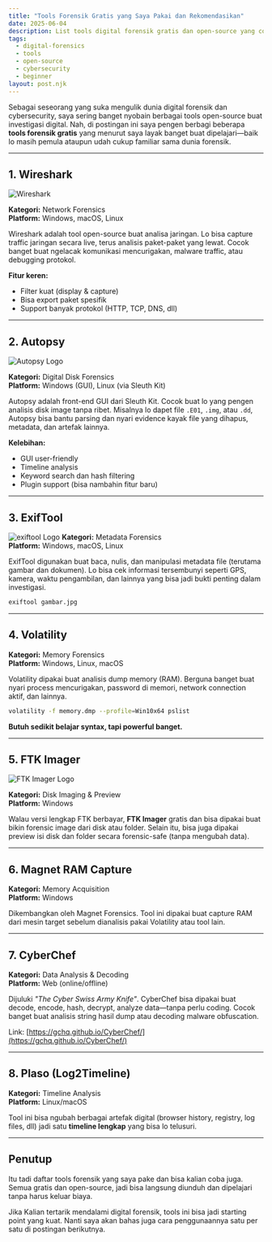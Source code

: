 ```yaml
---
title: "Tools Forensik Gratis yang Saya Pakai dan Rekomendasikan"
date: 2025-06-04
description: List tools digital forensik gratis dan open-source yang cocok buat pemula maupun praktisi. Termasuk analisis jaringan, disk imaging, metadata, dan lainnya.
tags:
  - digital-forensics
  - tools
  - open-source
  - cybersecurity
  - beginner
layout: post.njk
---
```



Sebagai seseorang yang suka mengulik dunia digital forensik dan cybersecurity, saya sering banget nyobain berbagai tools open-source buat investigasi digital. Nah, di postingan ini saya pengen berbagi beberapa **tools forensik gratis** yang menurut saya layak banget buat dipelajari—baik lo masih pemula ataupun udah cukup familiar sama dunia forensik.

---

## 1. Wireshark  
![Wireshark](https://www.pngkit.com/png/full/365-3657626_wireshark-icon.png)

**Kategori:** Network Forensics  
**Platform:** Windows, macOS, Linux

Wireshark adalah tool open-source buat analisa jaringan. Lo bisa capture traffic jaringan secara live, terus analisis paket-paket yang lewat. Cocok banget buat ngelacak komunikasi mencurigakan, malware traffic, atau debugging protokol.

**Fitur keren:**
- Filter kuat (display & capture)
- Bisa export paket spesifik
- Support banyak protokol (HTTP, TCP, DNS, dll)

---

## 2. Autopsy  
![Autopsy Logo](https://www.autopsy.com/wp-content/uploads/2019/08/autopsy-logo.svg)

**Kategori:** Digital Disk Forensics  
**Platform:** Windows (GUI), Linux (via Sleuth Kit)

Autopsy adalah front-end GUI dari Sleuth Kit. Cocok buat lo yang pengen analisis disk image tanpa ribet. Misalnya lo dapet file `.E01`, `.img`, atau `.dd`, Autopsy bisa bantu parsing dan nyari evidence kayak file yang dihapus, metadata, dan artefak lainnya.

**Kelebihan:**
- GUI user-friendly
- Timeline analysis
- Keyword search dan hash filtering
- Plugin support (bisa nambahin fitur baru)

---

## 3. ExifTool  
![exiftool Logo](https://exiftool.org/ET-256.png)
**Kategori:** Metadata Forensics  
**Platform:** Windows, macOS, Linux

ExifTool digunakan buat baca, nulis, dan manipulasi metadata file (terutama gambar dan dokumen). Lo bisa cek informasi tersembunyi seperti GPS, kamera, waktu pengambilan, dan lainnya yang bisa jadi bukti penting dalam investigasi.

```bash
exiftool gambar.jpg
```

---

## 4. Volatility

**Kategori:** Memory Forensics  
**Platform:** Windows, Linux, macOS

Volatility dipakai buat analisis dump memory (RAM). Berguna banget buat nyari process mencurigakan, password di memori, network connection aktif, dan lainnya.

```bash
volatility -f memory.dmp --profile=Win10x64 pslist
```

**Butuh sedikit belajar syntax, tapi powerful banget.**

---

## 5. FTK Imager
![FTK Imager Logo](https://www.exterro.com/uploads/transformed/_1200x630_crop_center-center_82_none/ftk-imager-pg-og-1024x512.jpg)

**Kategori:** Disk Imaging & Preview  
**Platform:** Windows

Walau versi lengkap FTK berbayar, **FTK Imager** gratis dan bisa dipakai buat bikin forensic image dari disk atau folder. Selain itu, bisa juga dipakai preview isi disk dan folder secara forensic-safe (tanpa mengubah data).

---

## 6. Magnet RAM Capture

**Kategori:** Memory Acquisition  
**Platform:** Windows

Dikembangkan oleh Magnet Forensics. Tool ini dipakai buat capture RAM dari mesin target sebelum dianalisis pakai Volatility atau tool lain.

---

## 7. CyberChef

**Kategori:** Data Analysis & Decoding  
**Platform:** Web (online/offline)

Dijuluki *"The Cyber Swiss Army Knife"*. CyberChef bisa dipakai buat decode, encode, hash, decrypt, analyze data—tanpa perlu coding. Cocok banget buat analisis string hasil dump atau decoding malware obfuscation.

Link: [https://gchq.github.io/CyberChef/](https://gchq.github.io/CyberChef/)

---

## 8. Plaso (Log2Timeline)

**Kategori:** Timeline Analysis  
**Platform:** Linux/macOS

Tool ini bisa ngubah berbagai artefak digital (browser history, registry, log files, dll) jadi satu **timeline lengkap** yang bisa lo telusuri.

---

## Penutup

Itu tadi daftar tools forensik yang saya pake dan bisa kalian coba juga. Semua gratis dan open-source, jadi bisa langsung diunduh dan dipelajari tanpa harus keluar biaya.

Jika Kalian tertarik mendalami digital forensik, tools ini bisa jadi starting point yang kuat. Nanti saya akan bahas juga cara penggunaannya satu per satu di postingan berikutnya.
